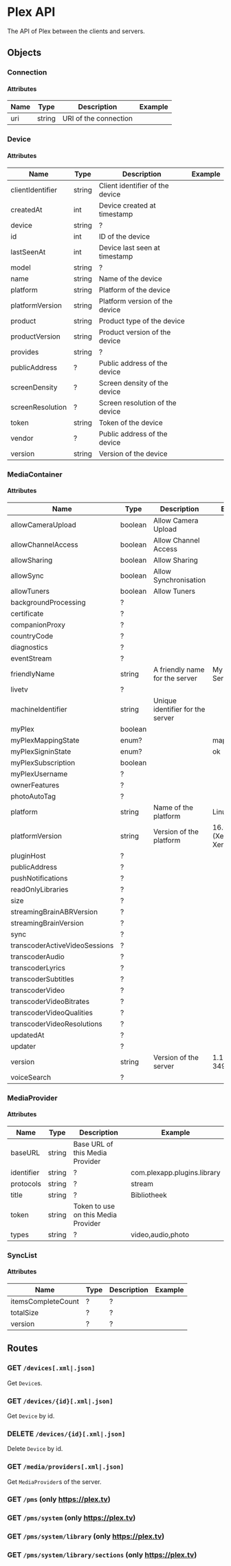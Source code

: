# Plex API

The API of Plex between the clients and servers.

## Objects

### Connection

#### Attributes

| Name | Type | Description | Example |
| --- | --- | --- | --- |
| uri | string | URI of the connection | |

### Device

#### Attributes

| Name | Type | Description | Example |
| --- | --- | --- | --- |
| clientIdentifier | string | Client identifier of the device | |
| createdAt | int | Device created at timestamp | |
| device | string | ? | |
| id | int | ID of the device | |
| lastSeenAt | int | Device last seen at timestamp | |
| model | string | ? | |
| name | string | Name of the device | |
| platform | string | Platform of the device | |
| platformVersion | string | Platform version of the device | |
| product | string | Product type of the device | |
| productVersion | string | Product version of the device | |
| provides | string | ? | |
| publicAddress | ? | Public address of the device | |
| screenDensity | ? | Screen density of the device | |
| screenResolution | ? | Screen resolution of the device | |
| token | string | Token of the device | |
| vendor | ? | Public address of the device | |
| version | string | Version of the device | |

### MediaContainer

#### Attributes

| Name | Type | Description | Example |
| --- | --- | --- | --- |
| allowCameraUpload | boolean | Allow Camera Upload | |
| allowChannelAccess | boolean | Allow Channel Access | |
| allowSharing | boolean | Allow Sharing | |
| allowSync | boolean | Allow Synchronisation | |
| allowTuners | boolean | Allow Tuners | |
| backgroundProcessing | ? | | |
| certificate | ? | | |
| companionProxy | ? | | |
| countryCode | ? | | |
| diagnostics | ? | | |
| eventStream | ? | | |
| friendlyName | string | A friendly name for the server | My Plex Server |
| livetv | ? | | |
| machineIdentifier | string | Unique identifier for the server | |
| myPlex | boolean | | |
| myPlexMappingState | enum? | | mapped |
| myPlexSigninState | enum? | | ok |
| myPlexSubscription | boolean | | |
| myPlexUsername | ? | | |
| ownerFeatures | ? | | |
| photoAutoTag | ? | | |
| platform | string | Name of the platform | Linux |
| platformVersion | string | Version of the platform | 16.04.6 LTS (Xenial Xerus) |
| pluginHost | ? | | |
| publicAddress | ? | |
| pushNotifications | ? | | |
| readOnlyLibraries | ? | | |
| size | ? | | |
| streamingBrainABRVersion | ? | | |
| streamingBrainVersion | ? | | |
| sync | ? | | |
| transcoderActiveVideoSessions | ? | | |
| transcoderAudio | ? | | |
| transcoderLyrics | ? | | |
| transcoderSubtitles | ? | | |
| transcoderVideo | ? | | |
| transcoderVideoBitrates | ? | | |
| transcoderVideoQualities | ? | | |
| transcoderVideoResolutions | ? | | |
| updatedAt | ? | | |
| updater | ? | | |
| version | string | Version of the server | 1.18.3.2156-349e9837e |
| voiceSearch | ? | | |

### MediaProvider

#### Attributes

| Name | Type | Description | Example |
| --- | --- | --- | --- |
| baseURL | string | Base URL of this Media Provider | |
| identifier | string | ? | com.plexapp.plugins.library |
| protocols | string | ? | stream |
| title | string | ? | Bibliotheek |
| token | string | Token to use on this Media Provider | |
| types | string | ? | video,audio,photo |

### SyncList

#### Attributes

| Name | Type | Description | Example |
| --- | --- | --- | --- |
| itemsCompleteCount | ? | ? | |
| totalSize | ? | ? | |
| version | ? | ? | |

## Routes

### GET `/devices[.xml|.json]`

Get `Device`s.

### GET `/devices/{id}[.xml|.json]`

Get `Device` by id.

### DELETE `/devices/{id}[.xml|.json]`

Delete `Device` by id.

### GET `/media/providers[.xml|.json]`

Get `MediaProvider`s of the server.

### GET `/pms` (only https://plex.tv)

### GET `/pms/system` (only https://plex.tv)

### GET `/pms/system/library` (only https://plex.tv)

### GET `/pms/system/library/sections` (only https://plex.tv)

